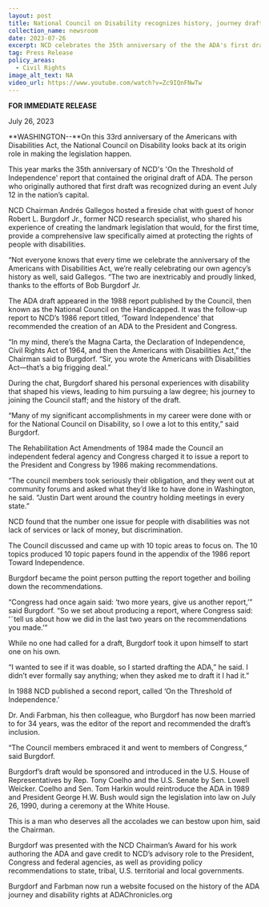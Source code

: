 ```yaml
---
layout: post
title: National Council on Disability recognizes history, journey drafting the ADA
collection_name: newsroom
date: 2023-07-26
excerpt: NCD celebrates the 35th anniversary of the the ADA's first draft.
tag: Press Release
policy_areas:
  - Civil Rights
image_alt_text: NA
video_url: https://www.youtube.com/watch?v=Zc9IQnFNwTw
---
```

**FOR IMMEDIATE RELEASE**                                               

July 26, 2023

**WASHINGTON--**On this 33rd anniversary of the Americans with Disabilities Act, the National Council on Disability looks back at its origin role in making the legislation happen.

This year marks the 35th anniversary of NCD's 'On the Threshold of Independence' report that contained the original draft of ADA. The person who originally authored that first draft was recognized during an event July 12 in the nation’s capital.

NCD Chairman Andrés Gallegos hosted a fireside chat with guest of honor Robert L. Burgdorf Jr., former NCD research specialist, who shared his experience of creating the landmark legislation that would, for the first time, provide a comprehensive law specifically aimed at protecting the rights of people with disabilities.

“Not everyone knows that every time we celebrate the anniversary of the Americans with Disabilities Act, we’re really celebrating our own agency’s history as well, said Gallegos. “The two are inextricably and proudly linked, thanks to the efforts of Bob Burgdorf Jr.

The ADA draft appeared in the 1988 report published by the Council, then known as the National Council on the Handicapped. It was the follow-up report to NCD’s 1986 report titled, ‘Toward Independence’ that recommended the creation of an ADA to the President and Congress.

“In my mind, there’s the Magna Carta, the Declaration of Independence, Civil Rights Act of 1964, and then the Americans with Disabilities Act,” the Chairman said to Burgdorf. “Sir, you wrote the Americans with Disabilities Act—that’s a big frigging deal.”

During the chat, Burgdorf shared his personal experiences with disability that shaped his views, leading to him pursuing a law degree; his journey to joining the Council staff; and the history of the draft.

“Many of my significant accomplishments in my career were done with or for the National Council on Disability, so I owe a lot to this entity,” said Burgdorf.

The Rehabilitation Act Amendments of 1984 made the Council an independent federal agency and Congress charged it to issue a report to the President and Congress by 1986 making recommendations.

“The council members took seriously their obligation, and they went out at community forums and asked what they’d like to have done in Washington, he said. “Justin Dart went around the country holding meetings in every state.”

NCD found that the number one issue for people with disabilities was not lack of services or lack of money, but discrimination.

The Council discussed and came up with 10 topic areas to focus on. The 10 topics produced 10 topic papers found in the appendix of the 1986 report Toward Independence.

Burgdorf became the point person putting the report together and boiling down the recommendations.

“Congress had once again said: ‘two more years, give us another report,’” said Burgdorf. “So we set about producing a report, where Congress said: ‘˜tell us about how we did in the last two years on the recommendations you made.’”

While no one had called for a draft, Burgdorf took it upon himself to start one on his own.

“I wanted to see if it was doable, so I started drafting the ADA,” he said. I didn’t ever formally say anything; when they asked me to draft it I had it.”

In 1988 NCD published a second report, called ‘On the Threshold of Independence.’

Dr. Andi Farbman, his then colleague, who Burgdorf has now been married to for 34 years, was the editor of the report and recommended the draft’s inclusion.

“The Council members embraced it and went to members of Congress,“ said Burgdorf.

Burgdorf’s draft would be sponsored and introduced in the U.S. House of Representatives by Rep. Tony Coelho and the U.S. Senate by Sen. Lowell Weicker. Coelho and Sen. Tom Harkin would reintroduce the ADA in 1989 and President George H.W. Bush would sign the legislation into law on July 26, 1990, during a ceremony at the White House.

This is a man who deserves all the accolades we can bestow upon him, said the Chairman.

Burgdorf was presented with the NCD Chairman’s Award for his work authoring the ADA and gave credit to NCD’s advisory role to the President, Congress and federal agencies, as well as providing policy recommendations to state, tribal, U.S. territorial and local governments.

Burgdorf and Farbman now run a website focused on the history of the ADA journey and disability rights at ADAChronicles.org